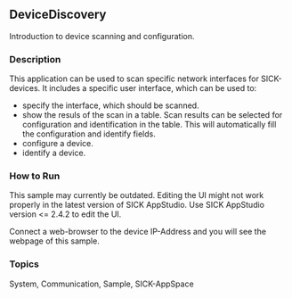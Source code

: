 ## DeviceDiscovery

Introduction to device scanning and configuration.

### Description

This application can be used to scan specific network interfaces for SICK-devices.
It includes a specific user interface, which can be used to:

- specify the interface, which should be scanned.
- show the resuls of the scan in a table.
Scan results can be selected for configuration and identification in the table. This will
automatically fill the configuration and identify fields.
- configure a device.
- identify a device.

### How to Run

This sample may currently be outdated.
Editing the UI might not work properly in the latest version of SICK AppStudio. Use SICK AppStudio version <= 2.4.2 to edit the UI.

Connect a web-browser to the device IP-Address and you will see the webpage of this sample.

### Topics

System, Communication, Sample, SICK-AppSpace